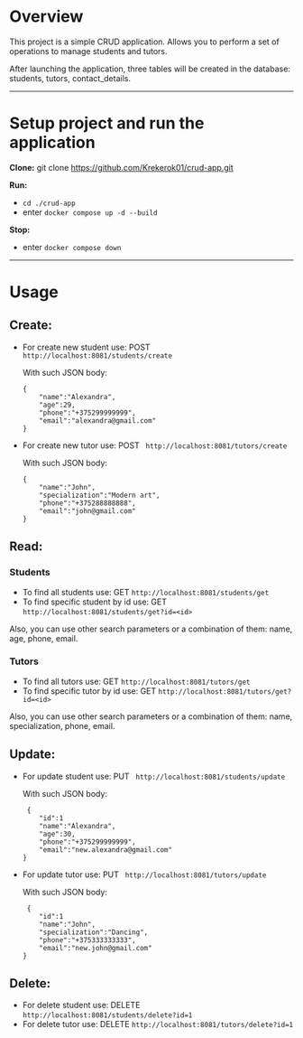 # Overview

This project is a simple CRUD application. 
Allows you to perform a set of operations to manage students and tutors.

After launching the application, three tables will be created in the database: students, tutors, contact_details.

<hr>

# Setup project and run the application

__Clone:__ git clone https://github.com/Krekerok01/crud-app.git

__Run:__ 
+ ```cd ./crud-app```
+ enter ```docker compose up -d --build```

__Stop:__
+ enter ```docker compose down```

<hr>

# Usage

## Create:

* For create new student use: POST ``` http://localhost:8081/students/create```

  With such JSON body:

    ```
    {
        "name":"Alexandra",
        "age":29,
        "phone":"+375299999999",
        "email":"alexandra@gmail.com"
    }
  ```
  
* For create new tutor use: POST ``` http://localhost:8081/tutors/create```

  With such JSON body:

    ```
    {
        "name":"John",
        "specialization":"Modern art",
        "phone":"+375288888888",
        "email":"john@gmail.com"
    }
  ```

## Read:

### Students

* To find all students use: GET ```http://localhost:8081/students/get```
* To find specific student by id use: GET ```http://localhost:8081/students/get?id=<id>```

Also, you can use other search parameters or a combination of them: name, age, phone, email.


### Tutors

* To find all tutors use: GET ```http://localhost:8081/tutors/get```
* To find specific tutor by id use: GET ```http://localhost:8081/tutors/get?id=<id>```
 
Also, you can use other search parameters or a combination of them: name, specialization, phone, email.


## Update:

* For update student use: PUT ``` http://localhost:8081/students/update```

  With such JSON body:

    ```
     {
        "id":1
        "name":"Alexandra",
        "age":30,
        "phone":"+375299999999",
        "email":"new.alexandra@gmail.com"
    }
  ```
  
* For update tutor use: PUT ``` http://localhost:8081/tutors/update```

  With such JSON body:

    ```
     {
        "id":1
        "name":"John",
        "specialization":"Dancing",
        "phone":"+375333333333",
        "email":"new.john@gmail.com"
    }
  ```

## Delete:

* For delete student use: DELETE ```http://localhost:8081/students/delete?id=1```
* For delete tutor use: DELETE ```http://localhost:8081/tutors/delete?id=1```